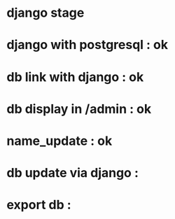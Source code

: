 # django stage
# django with postgresql	 : ok
# db link with django		 : ok
# db display in /admin 		 : ok
# name_update 			 : ok
# db update via django		 :
# export db 			 :
